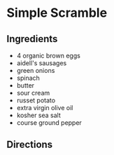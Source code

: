 # Simple Scramble

## Ingredients

-   4 organic brown eggs
-   aidell's sausages
-   green onions
-   spinach
-   butter
-   sour cream
-   russet potato
-   extra virgin olive oil
-   kosher sea salt
-   course ground pepper

## Directions
